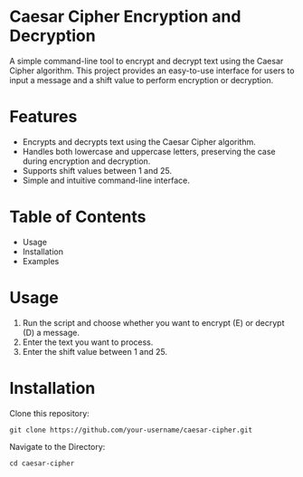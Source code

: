 # Caesar Cipher Encryption and Decryption

A simple command-line tool to encrypt and decrypt text using the Caesar Cipher algorithm. This project provides an easy-to-use interface for users to input a message and a shift value to perform encryption or decryption.

# Features

* Encrypts and decrypts text using the Caesar Cipher algorithm.
* Handles both lowercase and uppercase letters, preserving the case during encryption and decryption.
* Supports shift values between 1 and 25.
* Simple and intuitive command-line interface.

# Table of Contents

* Usage
* Installation
* Examples

# Usage

1. Run the script and choose whether you want to encrypt (E) or decrypt (D) a message.
2. Enter the text you want to process.
3. Enter the shift value between 1 and 25.

# Installation

Clone this repository:
```
git clone https://github.com/your-username/caesar-cipher.git

```
Navigate to the Directory:
```
cd caesar-cipher
```


